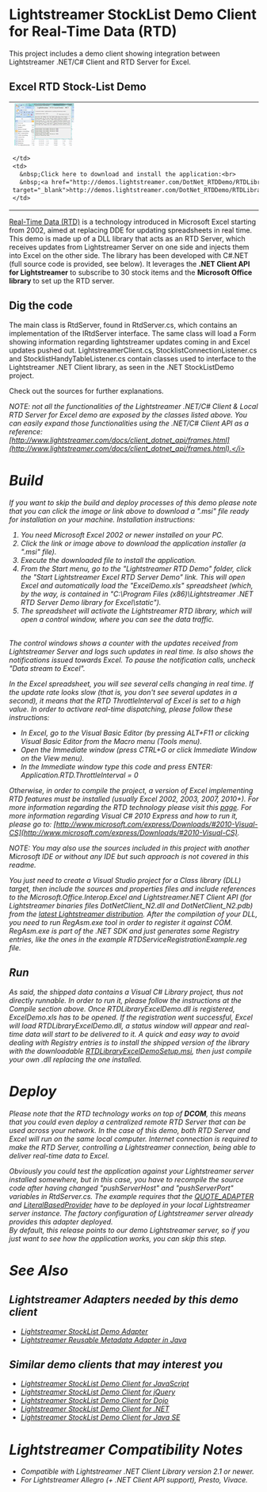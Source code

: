 # Lightstreamer StockList Demo Client for Real-Time Data (RTD) #

This project includes a demo client showing integration between Lightstreamer .NET/C# Client and RTD Server for Excel.

## Excel RTD Stock-List Demo ##

<table>
  <tr>
    <td style="text-align: left">
      &nbsp;<a href="http://demos.lightstreamer.com/DotNet_RTDDemo/RTDLibraryExcelDemoSetup.msi" target="_blank"><img src="screen_rtd.png"></a>&nbsp;
      
    </td>
    <td>
      &nbsp;Click here to download and install the application:<br>
      &nbsp;<a href="http://demos.lightstreamer.com/DotNet_RTDDemo/RTDLibraryExcelDemoSetup.msi" target="_blank">http://demos.lightstreamer.com/DotNet_RTDDemo/RTDLibraryExcelDemoSetup.msi</a>
    </td>
  </tr>
</table>

[Real-Time Data (RTD)](http://en.wikipedia.org/wiki/Microsoft_Excel#Using_external_data) is a technology introduced in Microsoft Excel starting from 2002, aimed at replacing DDE for updating spreadsheets in real time.<br>
This demo is made up of a DLL library that acts as an RTD Server, which receives updates from Lightstreamer Server on one side and injects them into Excel on the other side. The library has been developed with C#.NET (full source code is provided, see below). It leverages the <b>.NET Client API for Lightstreamer</b> to subscribe to 30 stock items and the <b>Microsoft Office library</b> to set up the RTD server.

## Dig the code ##

The main class is RtdServer, found in RtdServer.cs, which contains an implementation of the IRtdServer interface. The same class will load a Form showing information regarding lightstreamer updates coming in and Excel updates pushed out.
LightstreamerClient.cs, StocklistConnectionListener.cs and StocklistHandyTableListener.cs contain classes used to interface to the Lightstreamer .NET Client library, as seen in the .NET StockListDemo project.
  
Check out the sources for further explanations.

<i>NOTE: not all the functionalities of the Lightstreamer .NET/C# Client & Local RTD Server for Excel demo are exposed by the classes listed above. You can easily expand those functionalities using the .NET/C# Client API as a reference: [http://www.lightstreamer.com/docs/client_dotnet_api/frames.html](http://www.lightstreamer.com/docs/client_dotnet_api/frames.html).</i>


# Build #

If you want to skip the build and deploy processes of this demo please note that you can click the image or link above to download a ".msi" file ready for installation on your machine. Installation instructions:<br>

1. You need Microsoft Excel 2002 or newer installed on your PC.
2. Click the link or image above to download the application installer (a ".msi" file).
3. Execute the downloaded file to install the application.
4. From the Start menu, go to the "Lightstreamer RTD Demo" folder, click the "Start Lightstreamer Excel RTD Server Demo" link. This will open Excel and automatically load the "ExcelDemo.xls" spreadsheet (which, by the way, is contained in "C:\Program Files (x86)\Lightstreamer .NET RTD Server Demo library for Excel\static").
5. The spreadsheet will activate the Lightstreamer RTD library, which will open a control window, where you can see the data traffic.
<br>
The control windows shows a counter with the updates received from Lightstreamer Server and logs such updates in real time. Is also shows the notifications issued towards Excel. To pause the notification calls, uncheck "Data stream to Excel".

In the Excel spreadsheet, you will see several cells changing in real time. If the update rate looks slow (that is, you don't see several updates in a second), it means that the RTD ThrottleInterval of Excel is set to a high value. In order to activare real-time dispatching, please follow these instructions:
* In Excel, go to the Visual Basic Editor (by pressing ALT+F11 or clicking Visual Basic Editor from the Macro menu (Tools menu).
* Open the Immediate window (press CTRL+G or click Immediate Window on the View menu).
* In the Immediate window type this code and press ENTER: Application.RTD.ThrottleInterval = 0

Otherwise, in order to compile the project, a version of Excel implementing RTD features must be installed (usually Excel 2002, 2003, 2007, 2010+). For more information regarding the RTD technology please visit this [page](http://social.msdn.microsoft.com/Search/en-us?query=RTD).
For more information regarding Visual C# 2010 Express and how to run it, please go to: [http://www.microsoft.com/express/Downloads/#2010-Visual-CS](http://www.microsoft.com/express/Downloads/#2010-Visual-CS).
  
<i>NOTE: You may also use the sources included in this project with another Microsoft IDE or without any IDE but such approach is not covered in this readme.</i>

You just need to create a Visual Studio project for a Class library (DLL) target, then include the sources and properties files and include references to the Microsoft.Office.Interop.Excel and Lightstreamer.NET Client API (for Lightstreamer binaries files DotNetClient_N2.dll and DotNetClient_N2.pdb) from the [latest Lightstreamer distribution](http://www.lightstreamer.com/download). After the compilation of your DLL, you need to run RegAsm.exe tool in order to register it against COM. RegAsm.exe is part of the .NET SDK and just generates some Registry entries, like the ones in the example RTDServiceRegistrationExample.reg file.

## Run ##
As said, the shipped data contains a Visual C# Library project, thus not directly runnable. In order to run it, please follow the instructions at the Compile section above. Once RTDLibraryExcelDemo.dll is registered, ExcelDemo.xls has to be opened.
If the registration went successful, Excel will load RTDLibraryExcelDemo.dll, a status window will appear and real-time data will start to be delivered to it. A quick and easy way to avoid dealing with Registry entries is to install the shipped version of the library with the downloadable [RTDLibraryExcelDemoSetup.msi](http://demos.lightstreamer.com/DotNet_RTDDemo/RTDLibraryExcelDemoSetup.msi), then just
compile your own .dll replacing the one installed.

# Deploy #
  
Please note that the RTD technology works on top of <b>DCOM</b>, this means that you could even deploy a centralized remote RTD Server that can be used across your network. In the case of this demo, both RTD Server and Excel will run on the same local computer.
Internet connection is required to make the RTD Server, controlling a Lightstreamer connection, being able to deliver real-time data to Excel.<br>

Obviously you could test the application against your Lightstreamer server installed somewhere, but in this case, you have to recompile the source code after having changed "pushServerHost" and "pushServerPort" variables in RtdServer.cs.
The example requires that the [QUOTE_ADAPTER](https://github.com/Weswit/Lightstreamer-example-Stocklist-adapter-java) and [LiteralBasedProvider](https://github.com/Weswit/Lightstreamer-example-ReusableMetadata-adapter-java) have to be deployed in your local Lightstreamer server instance. 
The factory configuration of Lightstreamer server already provides this adapter deployed.<br>
By default, this release points to our demo Lightstreamer server, so if you just want to see how the application works, you can skip this step.

# See Also #

## Lightstreamer Adapters needed by this demo client ##

* [Lightstreamer StockList Demo Adapter](https://github.com/Weswit/Lightstreamer-example-Stocklist-adapter-java)
* [Lightstreamer Reusable Metadata Adapter in Java](https://github.com/Weswit/Lightstreamer-example-ReusableMetadata-adapter-java)

## Similar demo clients that may interest you ##

* [Lightstreamer StockList Demo Client for JavaScript](https://github.com/Weswit/Lightstreamer-example-Stocklist-client-javascript)
* [Lightstreamer StockList Demo Client for jQuery](https://github.com/Weswit/Lightstreamer-example-StockList-client-jquery)
* [Lightstreamer StockList Demo Client for Dojo](https://github.com/Weswit/Lightstreamer-example-StockList-client-dojo)
* [Lightstreamer StockList Demo Client for .NET](https://github.com/Weswit/Lightstreamer-example-StockList-client-dotnet)
* [Lightstreamer StockList Demo Client for Java SE](https://github.com/Weswit/Lightstreamer-example-StockList-client-java)

# Lightstreamer Compatibility Notes #

- Compatible with Lightstreamer .NET Client Library version 2.1 or newer.
- For Lightstreamer Allegro (+ .NET Client API support), Presto, Vivace.